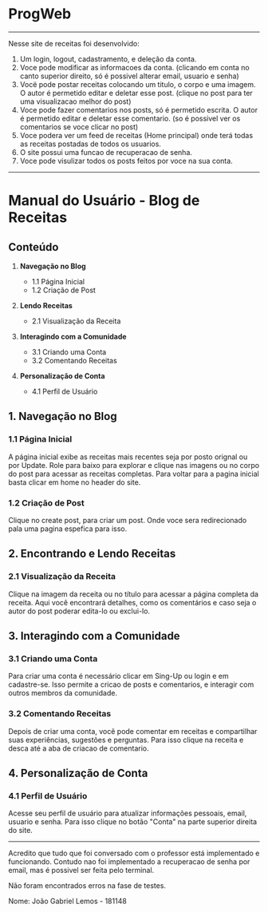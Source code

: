 # ProgWeb

-----------------------------------------------------------------------------------------------------------------------------------------------------------------------------------------------------------------------------------------------

Nesse site de receitas foi desenvolvido:

  1. Um login, logout, cadastramento, e deleção da conta.
  2. Voce pode modificar as informacoes da conta. (clicando em conta no canto superior direito, só é possivel alterar email, usuario e senha)
  3. Vocë pode postar receitas colocando um titulo, o corpo e uma imagem. O autor é permetido editar e deletar esse post. (clique no post para ter uma visualizacao melhor do post)
  4. Voce pode fazer comentarios nos posts, só é permetido escrita. O autor é permetido editar e deletar esse comentario. (so é possivel ver os comentarios se voce clicar no post)
  5. Voce podera ver um feed de receitas (Home principal) onde terá todas as receitas postadas de todos os usuarios.
  6. O site possui uma funcao de recuperacao de senha.
  7. Voce pode visulizar todos os posts feitos por voce na sua conta.

-----------------------------------------------------------------------------------------------------------------------------------------------------------------------------------------------------------------------------------------------

# Manual do Usuário - Blog de Receitas

## Conteúdo

1. **Navegação no Blog**
   - 1.1 Página Inicial
   - 1.2 Criação de Post

2. **Lendo Receitas**
   - 2.1 Visualização da Receita

3. **Interagindo com a Comunidade**
   - 3.1 Criando uma Conta
   - 3.2 Comentando Receitas

4. **Personalização de Conta**
   - 4.1 Perfil de Usuário

## 1. Navegação no Blog

### 1.1 Página Inicial

A página inicial exibe as receitas mais recentes seja por posto orignal ou por Update. Role para baixo para explorar e clique nas imagens ou no corpo do post para acessar as receitas completas.
Para voltar para a pagina inicial basta clicar em home no header do site.

### 1.2 Criação de Post

Clique no create post, para criar um post. Onde voce sera redirecionado pala uma pagina espefica para isso.

## 2. Encontrando e Lendo Receitas

### 2.1 Visualização da Receita

Clique na imagem da receita ou no título para acessar a página completa da receita. Aqui você encontrará detalhes, como os comentários e caso seja o autor do post poderar edita-lo ou exclui-lo.

## 3. Interagindo com a Comunidade

### 3.1 Criando uma Conta

Para criar uma conta é necessário clicar em Sing-Up ou login e em cadastre-se. Isso permite a cricao de posts e comentarios, e interagir com outros membros da comunidade.

### 3.2 Comentando Receitas

Depois de criar uma conta, você pode comentar em receitas e compartilhar suas experiências, sugestões e perguntas. Para isso clique na receita e desca até a aba de criacao de comentario.

## 4. Personalização de Conta

### 4.1 Perfil de Usuário

Acesse seu perfil de usuário para atualizar informações pessoais, email, usuario e senha. Para isso clique no botão "Conta" na parte superior direita do site.


-----------------------------------------------------------------------------------------------------------------------------------------------------------------------------------------------------------------------------------------------

Acredito que tudo que foi conversado com o professor está implementado e funcionando. Contudo nao foi implementado a recuperacao de senha por email, mas é possivel ser feita pelo terminal.

Não foram encontrados erros na fase de testes.

Nome:
João Gabriel Lemos - 181148

